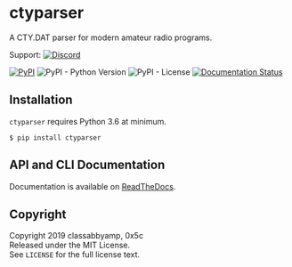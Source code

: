 # ctyparser

A CTY.DAT parser for modern amateur radio programs.

Support: [![Discord](https://discordapp.com/api/guilds/656888365886734340/widget.png?style=shield)](https://discord.gg/SwyjdDN)

[![PyPI](https://img.shields.io/pypi/v/ctyparser)](https://pypi.org/project/ctyparser/) ![PyPI - Python Version](https://img.shields.io/pypi/pyversions/ctyparser) ![PyPI - License](https://img.shields.io/pypi/l/ctyparser) [![Documentation Status](https://readthedocs.org/projects/ctyparser/badge/?version=latest)](https://ctyparser.readthedocs.io/en/latest/?badge=latest)

## Installation

`ctyparser` requires Python 3.6 at minimum.

```none
$ pip install ctyparser
```

## API and CLI Documentation

Documentation is available on [ReadTheDocs](https://ctyparser.readthedocs.io/).

## Copyright

Copyright 2019 classabbyamp, 0x5c  
Released under the MIT License.  
See `LICENSE` for the full license text.
